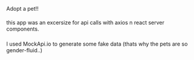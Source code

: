 Adopt a pet!!

####
this app was an excersize for api calls with axios n react server components.

#####
I used MockApi.io to generate some fake data (thats why the pets are so gender-fluid..)
